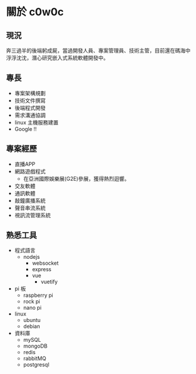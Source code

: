 # 關於 c0w0c

## 現況

奔三過半的後端躬成屍，當過開發人員、專案管理員、技術主管，目前還在碼海中浮浮沈沈，潛心研究嵌入式系統軟體開發中。

## 專長

- 專案架構規劃
- 技術文件撰寫
- 後端程式開發
- 需求溝通協調
- linux 主機服務建置
- Google !!

## 專案經歷

- 直播APP
- 網路遊戲程式
  - 在亞洲國際娛樂展(G2E)參展，獲得熱烈迴響。
- 交友軟體
- 通訊軟體
- 敲鐘廣播系統
- 聲音串流系統
- 視訊流管理系統

## 熟悉工具

- 程式語言
  - nodejs
    - websocket
    - express
    - vue
      - vuetify
- pi 板
  - raspberry pi
  - rock pi
  - nano pi
- linux
  - ubuntu
  - debian
- 資料庫
  - mySQL
  - mongoDB
  - redis
  - rabbitMQ
  - postgresql
